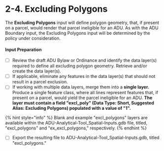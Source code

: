 # 2-4. Excluding Polygons

The **Excluding Polygons** input will define polygon geometry, that, if present on a parcel, would render that parcel ineligible for an ADU. As with the ADU Boundary input, the Excluding Polygons input will be determined by the policy under consideration.&#x20;

#### Input Preparation

* [ ] Review the draft ADU Bylaw or Ordinance and identify the data layer(s) required to define all excluding polygon geometry. Retrieve and/or create the data layer(s).
* [ ] If applicable, eliminate any features in the data layer(s) that should not result in a parcel exclusion.
* [ ] If working with multiple data layers, merge them into a **single layer.** Produce a single feature class, where all lines represent features that, if present on a parcel, would yield the parcel ineligible for an ADU. **The layer must contain a field "excl\_poly" (Data Type: Short, Suggested Alias: Excluding Polygons) populated with a value of "1".**

{% hint style="info" %}
Blank and example "excl\_polygons" layers are available within the ADU-Analytical-Tool\_Spatial-Inputs.gdb file, titled, "excl\_polygons" and "ex\_excl\_polygons," respectively.
{% endhint %}

* [ ] Export the resulting file to ADU-Analytical-Tool\_Spatial-Inputs.gdb, titled "excl\_polygons."
